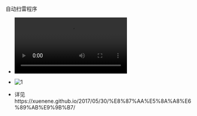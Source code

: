 自动扫雷程序

- <video src="/Users/xuenene/Desktop/MineSweeper/1.mp4"></video>

- ![1](/Users/xuenene/Desktop/MineSweeper/1.png)

- 详见https://xuenene.github.io/2017/05/30/%E8%87%AA%E5%8A%A8%E6%89%AB%E9%9B%B7/
